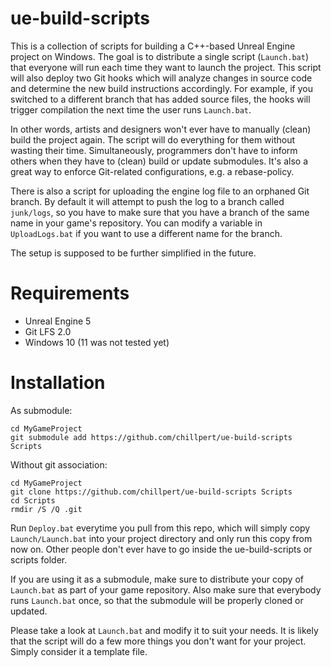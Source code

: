 # ue-build-scripts

This is a collection of scripts for building a C++-based Unreal Engine project on Windows. The goal is to distribute a single script (`Launch.bat`) that everyone will run each time they want to launch the project. This script will also deploy two Git hooks which will analyze changes in source code and determine the new build instructions accordingly. For example, if you switched to a different branch that has added source files, the hooks will trigger compilation the next time the user runs `Launch.bat`.

In other words, artists and designers won't ever have to manually (clean) build the project again. The script will do everything for them without wasting their time. Simultaneously, programmers don't have to inform others when they have to (clean) build or update submodules. It's also a great way to enforce Git-related configurations, e.g. a rebase-policy.

There is also a script for uploading the engine log file to an orphaned Git branch. By default it will attempt to push the log to a branch called `junk/logs`, so you have to make sure that you have a branch of the same name in your game's repository. You can modify a variable in `UploadLogs.bat` if you want to use a different name for the branch.

The setup is supposed to be further simplified in the future.

# Requirements

- Unreal Engine 5
- Git LFS 2.0
- Windows 10 (11 was not tested yet)

# Installation

As submodule:
```
cd MyGameProject
git submodule add https://github.com/chillpert/ue-build-scripts Scripts
```

Without git association:

```
cd MyGameProject
git clone https://github.com/chillpert/ue-build-scripts Scripts
cd Scripts
rmdir /S /Q .git
```

Run `Deploy.bat` everytime you pull from this repo, which will simply copy `Launch/Launch.bat` into your project directory and only run this copy from now on. Other people don't ever have to go inside the ue-build-scripts or scripts folder.

If you are using it as a submodule, make sure to distribute your copy of `Launch.bat` as part of your game repository.
Also make sure that everybody runs `Launch.bat` once, so that the submodule will be properly cloned or updated.

Please take a look at `Launch.bat` and modify it to suit your needs. It is likely that the script will do a few more things you don't want for your project. Simply consider it a template file.
